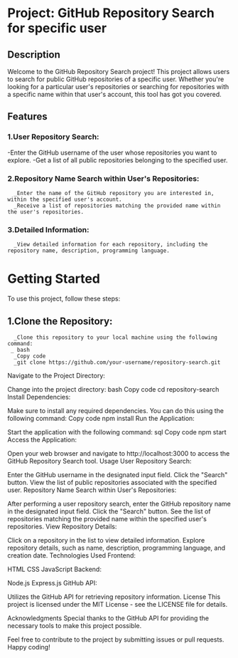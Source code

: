 # Project: GitHub Repository Search for specific user
## Description
Welcome to the GitHub Repository Search project! This project allows users to search for public GitHub repositories of a specific user. Whether you're looking for a particular user's repositories or searching for repositories with a specific name within that user's account, this tool has got you covered.

## Features
### 1.User Repository Search:
-Enter the GitHub username of the user whose repositories you want to explore.
-Get a list of all public repositories belonging to the specified user.
### 2.Repository Name Search within User's Repositories:
      
      _Enter the name of the GitHub repository you are interested in, within the specified user's account.
      _Receive a list of repositories matching the provided name within the user's repositories.
### 3.Detailed Information:

      _View detailed information for each repository, including the repository name, description, programming language.

# Getting Started
To use this project, follow these steps:

## 1.Clone the Repository:

      _Clone this repository to your local machine using the following command:
     _ bash
      _Copy code
      _git clone https://github.com/your-username/repository-search.git
Navigate to the Project Directory:

Change into the project directory:
bash
Copy code
cd repository-search
Install Dependencies:

Make sure to install any required dependencies. You can do this using the following command:
Copy code
npm install
Run the Application:

Start the application with the following command:
sql
Copy code
npm start
Access the Application:

Open your web browser and navigate to http://localhost:3000 to access the GitHub Repository Search tool.
Usage
User Repository Search:

Enter the GitHub username in the designated input field.
Click the "Search" button.
View the list of public repositories associated with the specified user.
Repository Name Search within User's Repositories:

After performing a user repository search, enter the GitHub repository name in the designated input field.
Click the "Search" button.
See the list of repositories matching the provided name within the specified user's repositories.
View Repository Details:

Click on a repository in the list to view detailed information.
Explore repository details, such as name, description, programming language, and creation date.
Technologies Used
Frontend:

HTML
CSS
JavaScript
Backend:

Node.js
Express.js
GitHub API:

Utilizes the GitHub API for retrieving repository information.
License
This project is licensed under the MIT License - see the LICENSE file for details.

Acknowledgments
Special thanks to the GitHub API for providing the necessary tools to make this project possible.

Feel free to contribute to the project by submitting issues or pull requests. Happy coding!
